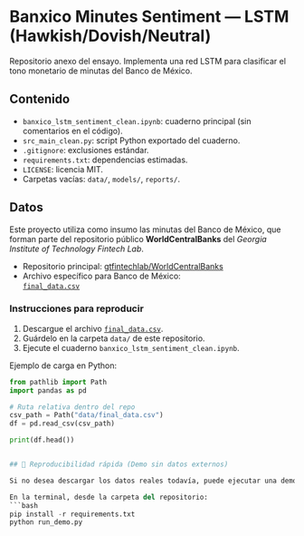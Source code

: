 # Banxico Minutes Sentiment — LSTM (Hawkish/Dovish/Neutral)

Repositorio anexo del ensayo. Implementa una red LSTM para clasificar el tono monetario de minutas del Banco de México.

## Contenido
- `banxico_lstm_sentiment_clean.ipynb`: cuaderno principal (sin comentarios en el código).
- `src_main_clean.py`: script Python exportado del cuaderno.
- `.gitignore`: exclusiones estándar.
- `requirements.txt`: dependencias estimadas.
- `LICENSE`: licencia MIT.
- Carpetas vacías: `data/`, `models/`, `reports/`.

##  Datos

Este proyecto utiliza como insumo las minutas del Banco de México, que forman parte del repositorio público **WorldCentralBanks** del *Georgia Institute of Technology Fintech Lab*.

- Repositorio principal: [gtfintechlab/WorldCentralBanks](https://github.com/gtfintechlab/WorldCentralBanks)  
- Archivo específico para Banco de México:  
  [`final_data.csv`](https://github.com/gtfintechlab/WorldCentralBanks/blob/main/final_data/bank_of_mexico/final_data.csv)

###  Instrucciones para reproducir
1. Descargue el archivo [`final_data.csv`](https://github.com/gtfintechlab/WorldCentralBanks/raw/main/final_data/bank_of_mexico/final_data.csv).  
2. Guárdelo en la carpeta `data/` de este repositorio.  
3. Ejecute el cuaderno `banxico_lstm_sentiment_clean.ipynb`.  

Ejemplo de carga en Python:
```python
from pathlib import Path
import pandas as pd

# Ruta relativa dentro del repo
csv_path = Path("data/final_data.csv")
df = pd.read_csv(csv_path)

print(df.head())


## 🔁 Reproducibilidad rápida (Demo sin datos externos)

Si no desea descargar los datos reales todavía, puede ejecutar una demo mínima que entrena un modelo con ejemplos internos.  

En la terminal, desde la carpeta del repositorio:  
```bash
pip install -r requirements.txt
python run_demo.py
